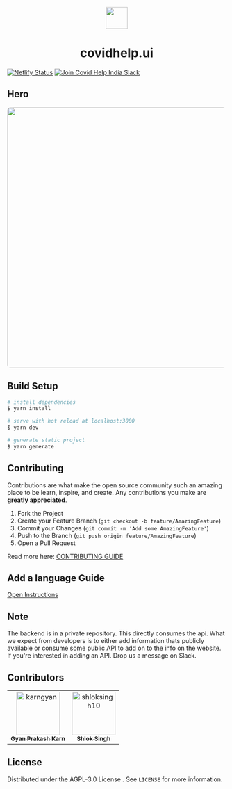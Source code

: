 <p align="center">
  <img height="50px" src="https://covidhelp.page/covidhelp.png" />
</p>
<h1 align="center">covidhelp.ui</h1>

[![Netlify Status](https://api.netlify.com/api/v1/badges/3bbdfe41-1ec6-4bbe-be16-acffc5a056cb/deploy-status)](https://app.netlify.com/sites/covidhelp-page/deploys)
<a href="https://join.slack.com/t/covid-help-india/shared_invite/zt-psrs4sdu-joQRAhwmwLx1b56UTl84zw">
  <img src="https://img.shields.io/badge/Covid%20Help%20India-Join%20Slack-blue" alt="Join Covid Help India Slack"/>
</a>
## Hero

<p align="center">
  <img width="600px" src="https://api.covidhelp.page/swagger/hero.png" style="border-radius: 7px"/>
</p>

## Build Setup

```bash
# install dependencies
$ yarn install

# serve with hot reload at localhost:3000
$ yarn dev

# generate static project
$ yarn generate
```
## Contributing

Contributions are what make the open source community such an amazing place to be learn, inspire, and create. Any contributions you make are **greatly appreciated**.

1. Fork the Project
2. Create your Feature Branch (`git checkout -b feature/AmazingFeature`)
3. Commit your Changes (`git commit -m 'Add some AmazingFeature'`)
4. Push to the Branch (`git push origin feature/AmazingFeature`)
5. Open a Pull Request

Read more here: [CONTRIBUTING GUIDE](./CONTRIBUTING.md)

## Add a language Guide

[Open Instructions](./ADD_LANGUAGE_GUIDE.md)

## Note

The backend is in a private repository. This directly consumes the api. What we expect from developers is to either add information thats publicly available or consume some public API to add on to the info on the website. If you're interested in adding an API. Drop us a message on Slack.

## Contributors

<!-- readme: collaborators,contributors -start -->
<table>
<tr>
    <td align="center">
        <a href="https://github.com/karngyan">
            <img src="https://avatars.githubusercontent.com/u/32811552?v=4" width="100;" alt="karngyan"/>
            <br />
            <sub><b>Gyan Prakash Karn</b></sub>
        </a>
    </td>
    <td align="center">
        <a href="https://github.com/shloksingh10">
            <img src="https://avatars.githubusercontent.com/u/32534590?v=4" width="100;" alt="shloksingh10"/>
            <br />
            <sub><b>Shlok Singh</b></sub>
        </a>
    </td></tr>
</table>
<!-- readme: collaborators,contributors -end -->

## License

Distributed under the AGPL-3.0 License . See `LICENSE` for more information.

